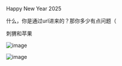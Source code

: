 Happy New Year 2025

什么，你是通过url进来的？那你多少有点问题（

刺猬和苹果

![image](https://dlink.host/1drv/aHR0cHM6Ly8xZHJ2Lm1zL2kvYy83ZGFlMGY1MzRmNWYwMDA5L0lRUVRCTk8wTkNKQlFic1ViTVZpUHQ1M0FhUmpEWTNKZUFEbm5uR0FvMlRPNGQ4.jpg)

![image](https://1drv.ms/i/c/7dae0f534f5f0009/IQRHnYfLwsD7S7sn7KrFocIOAbBU05gytO5UsPFifop2CRo?width=1919&height=1006)

